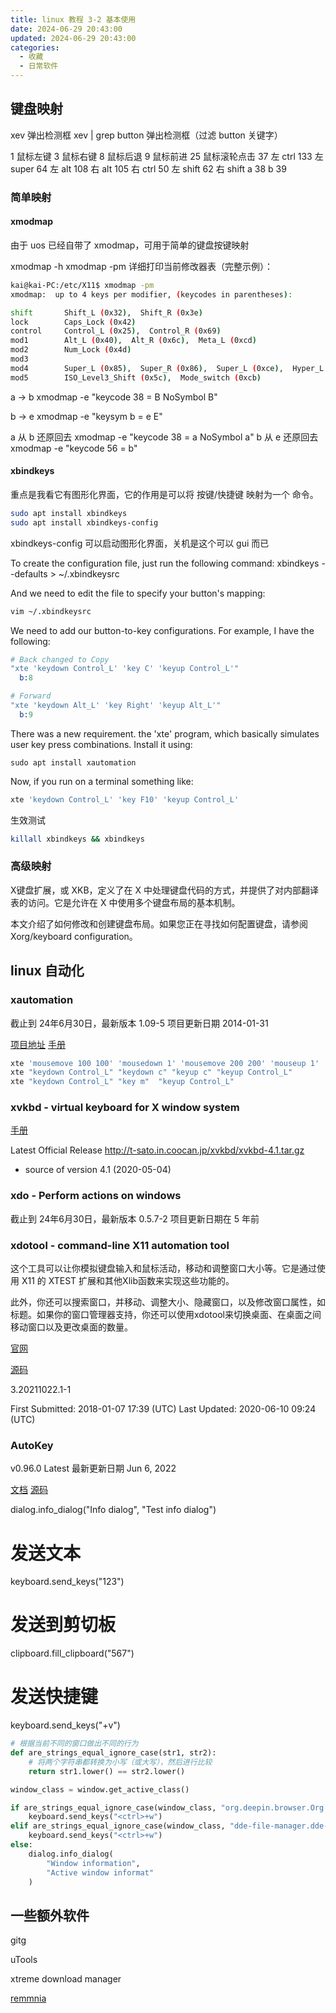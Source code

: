 ```yaml
---
title: linux 教程 3-2 基本使用
date: 2024-06-29 20:43:00
updated: 2024-06-29 20:43:00
categories:
  - 收藏
  - 日常软件
---
```


## 键盘映射

xev 弹出检测框
xev | grep button 弹出检测框（过滤 button 关键字）

1 鼠标左键
3 鼠标右键
8 鼠标后退
9 鼠标前进
25 鼠标滚轮点击
37 左 ctrl
133 左 super
64 左 alt
108 右 alt
105 右 ctrl
50 左 shift 
62 右 shift
a 38
b 39

<!-- more -->

### 简单映射

#### xmodmap

由于 uos 已经自带了 xmodmap，可用于简单的键盘按键映射

xmodmap -h
xmodmap -pm 详细打印当前修改器表（完整示例）：

```sh
kai@kai-PC:/etc/X11$ xmodmap -pm
xmodmap:  up to 4 keys per modifier, (keycodes in parentheses):

shift       Shift_L (0x32),  Shift_R (0x3e)
lock        Caps_Lock (0x42)
control     Control_L (0x25),  Control_R (0x69)
mod1        Alt_L (0x40),  Alt_R (0x6c),  Meta_L (0xcd)
mod2        Num_Lock (0x4d)
mod3      
mod4        Super_L (0x85),  Super_R (0x86),  Super_L (0xce),  Hyper_L (0xcf)
mod5        ISO_Level3_Shift (0x5c),  Mode_switch (0xcb)
```

a -> b
xmodmap -e "keycode  38 =  B NoSymbol B"

b -> e
xmodmap -e "keysym b = e E"

a 从 b 还原回去
xmodmap -e "keycode  38 =  a NoSymbol a"
b 从 e 还原回去
xmodmap -e "keycode  56 =  b"

#### xbindkeys

重点是我看它有图形化界面，它的作用是可以将 按键/快捷键 映射为一个 命令。

```sh
sudo apt install xbindkeys
sudo apt install xbindkeys-config
```

xbindkeys-config 可以启动图形化界面，关机是这个可以 gui 而已

To create the configuration file, just run the following command:
xbindkeys --defaults > ~/.xbindkeysrc

And we need to edit the file to specify your button's mapping:

```sh
vim ~/.xbindkeysrc
```

<!-- more -->

We need to add our button-to-key configurations. For example, I have the following:

```s
# Back changed to Copy
"xte 'keydown Control_L' 'key C' 'keyup Control_L'"
  b:8

# Forward
"xte 'keydown Alt_L' 'key Right' 'keyup Alt_L'"
  b:9
```

There was a new requirement. the 'xte' program, which basically simulates user key press combinations. Install it using:

```
sudo apt install xautomation
```

Now, if you run on a terminal something like:

```sh
xte 'keydown Control_L' 'key F10' 'keyup Control_L'
```

生效测试

```sh
killall xbindkeys && xbindkeys
```

### 高级映射

X键盘扩展，或 XKB，定义了在 X 中处理键盘代码的方式，并提供了对内部翻译表的访问。它是允许在 X 中使用多个键盘布局的基本机制。

本文介绍了如何修改和创建键盘布局。如果您正在寻找如何配置键盘，请参阅 Xorg/keyboard configuration。

## linux 自动化

### xautomation

截止到 24年6月30日，最新版本 1.09-5 项目更新日期 2014-01-31

[项目地址](https://www.hoopajoo.net/projects/xautomation.html)
[手册](https://man.archlinux.org/man/xte.1) 

```sh
xte 'mousemove 100 100' 'mousedown 1' 'mousemove 200 200' 'mouseup 1'
xte "keydown Control_L" "keydown c" "keyup c" "keyup Control_L"
xte "keydown Control_L" "key m"  "keyup Control_L"
```

### xvkbd - virtual keyboard for X window system

[手册](http://t-sato.in.coocan.jp/xvkbd/#option)

Latest Official Release
http://t-sato.in.coocan.jp/xvkbd/xvkbd-4.1.tar.gz
- source of version 4.1 (2020-05-04)

### xdo - Perform actions on windows

截止到 24年6月30日，最新版本 0.5.7-2  项目更新日期在 5 年前

### xdotool - command-line X11 automation tool

这个工具可以让你模拟键盘输入和鼠标活动，移动和调整窗口大小等。它是通过使用 X11 的 XTEST 扩展和其他Xlib函数来实现这些功能的。

此外，你还可以搜索窗口，并移动、调整大小、隐藏窗口，以及修改窗口属性，如标题。如果你的窗口管理器支持，你还可以使用xdotool来切换桌面、在桌面之间移动窗口以及更改桌面的数量。

[官网](https://www.semicomplete.com/projects/xdotool/)

[源码](https://github.com/jordansissel/xdotool/)

3.20211022.1-1

First Submitted:	2018-01-07 17:39 (UTC)
Last Updated:	2020-06-10 09:24 (UTC)

### AutoKey

v0.96.0 Latest
最新更新日期 Jun 6, 2022

[文档](https://autokey.github.io/intro.html)
[源码](https://autokey.github.io/index.html)

dialog.info_dialog("Info dialog", "Test info dialog")

# 发送文本
keyboard.send_keys("123")
# 发送到剪切板
clipboard.fill_clipboard("567")
# 发送快捷键
keyboard.send_keys("<ctrl>+v")

```python
# 根据当前不同的窗口做出不同的行为
def are_strings_equal_ignore_case(str1, str2):  
    # 将两个字符串都转换为小写（或大写），然后进行比较  
    return str1.lower() == str2.lower()

window_class = window.get_active_class()

if are_strings_equal_ignore_case(window_class, "org.deepin.browser.Org.deepin.browser"): 
    keyboard.send_keys("<ctrl>+w")
elif are_strings_equal_ignore_case(window_class, "dde-file-manager.dde-file-manager"): 
    keyboard.send_keys("<ctrl>+w")
else:
    dialog.info_dialog(
        "Window information",
        "Active window informat"
    )
```

## 一些额外软件

gitg

uTools

xtreme download manager

[remmnia](https://www.remmina.org/)
